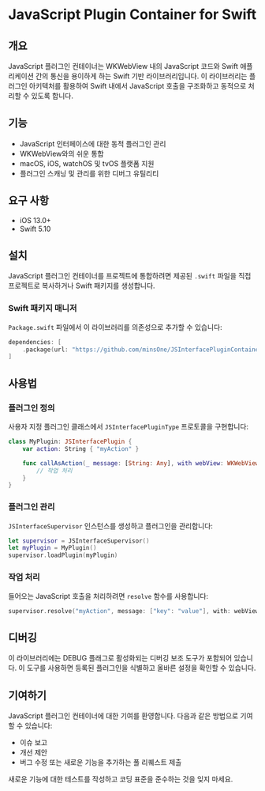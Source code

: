 # JavaScript Plugin Container for Swift

## 개요
JavaScript 플러그인 컨테이너는 WKWebView 내의 JavaScript 코드와 Swift 애플리케이션 간의 통신을 용이하게 하는 Swift 기반 라이브러리입니다. 이 라이브러리는 플러그인 아키텍처를 활용하여 Swift 내에서 JavaScript 호출을 구조화하고 동적으로 처리할 수 있도록 합니다.

## 기능
- JavaScript 인터페이스에 대한 동적 플러그인 관리
- WKWebView와의 쉬운 통합
- macOS, iOS, watchOS 및 tvOS 플랫폼 지원
- 플러그인 스캐닝 및 관리를 위한 디버그 유틸리티

## 요구 사항
- iOS 13.0+
- Swift 5.10

## 설치
JavaScript 플러그인 컨테이너를 프로젝트에 통합하려면 제공된 `.swift` 파일을 직접 프로젝트로 복사하거나 Swift 패키지를 생성합니다.

### Swift 패키지 매니저
`Package.swift` 파일에서 이 라이브러리를 의존성으로 추가할 수 있습니다:

```swift
dependencies: [
    .package(url: "https://github.com/minsOne/JSInterfacePluginContainer-iOS.git", from: "1.0.0")
]
```

## 사용법

### 플러그인 정의
사용자 지정 플러그인 클래스에서 `JSInterfacePluginType` 프로토콜을 구현합니다:

```swift
class MyPlugin: JSInterfacePlugin {
    var action: String { "myAction" }

    func callAsAction(_ message: [String: Any], with webView: WKWebView) {
        // 작업 처리
    }
}
```

### 플러그인 관리
`JSInterfaceSupervisor` 인스턴스를 생성하고 플러그인을 관리합니다:

```swift
let supervisor = JSInterfaceSupervisor()
let myPlugin = MyPlugin()
supervisor.loadPlugin(myPlugin)
```

### 작업 처리
들어오는 JavaScript 호출을 처리하려면 `resolve` 함수를 사용합니다:

```swift
supervisor.resolve("myAction", message: ["key": "value"], with: webView)
```

## 디버깅
이 라이브러리에는 DEBUG 플래그로 활성화되는 디버깅 보조 도구가 포함되어 있습니다. 이 도구를 사용하면 등록된 플러그인을 식별하고 올바른 설정을 확인할 수 있습니다.

## 기여하기
JavaScript 플러그인 컨테이너에 대한 기여를 환영합니다. 다음과 같은 방법으로 기여할 수 있습니다:
- 이슈 보고
- 개선 제안
- 버그 수정 또는 새로운 기능을 추가하는 풀 리퀘스트 제출

새로운 기능에 대한 테스트를 작성하고 코딩 표준을 준수하는 것을 잊지 마세요.